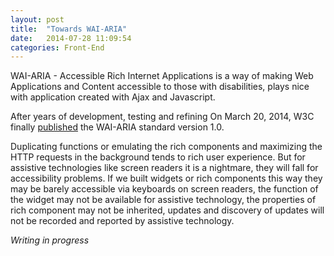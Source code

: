 ```yaml
---
layout: post
title:  "Towards WAI-ARIA"
date:   2014-07-28 11:09:54
categories: Front-End
---
```

WAI-ARIA - Accessible Rich Internet Applications is a way of making Web Applications and Content accessible to those with disabilities, plays nice with application created with Ajax and Javascript. 

After years of development, testing and refining On March 20, 2014, W3C finally [published](http://www.w3.org/blog/2014/03/wai-aria-expands-web-accessibility/) the WAI-ARIA standard version 1.0.

Duplicating functions or emulating the rich components and maximizing the HTTP requests in the background tends to rich user experience. But for assistive technologies like screen readers it is a nightmare, they will fall for accessibility problems. If we built widgets or rich components this way they may be barely accessible via keyboards on screen readers, the function of the widget may not be available for assistive technology, the properties of rich component may not be inherited, updates and discovery of updates will not be recorded and reported by assistive technology.


_Writing in progress_
